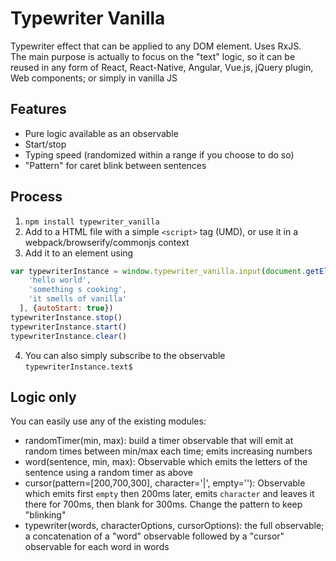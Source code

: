 # Typewriter Vanilla

Typewriter effect that can be applied to any DOM element.
Uses RxJS.  
The main purpose is actually to focus on the "text" logic, so it can be reused in any form of React, React-Native, Angular, Vue.js, jQuery plugin, Web components; or simply in vanilla JS

## Features

* Pure logic available as an observable
* Start/stop
* Typing speed (randomized within a range if you choose to do so)
* "Pattern" for caret blink between sentences

## Process
1. `npm install typewriter_vanilla`
2. Add to a HTML file with a simple `<script>` tag (UMD), or use it in a webpack/browserify/commonjs context
3. Add it to an element using

```js
var typewriterInstance = window.typewriter_vanilla.input(document.getElementsByTagName('input')[0], [
    'hello world',
    'something s cooking',
    'it smells of vanilla'
  ], {autoStart: true})
typewriterInstance.stop()
typewriterInstance.start()
typewriterInstance.clear()
```

4. You can also simply subscribe to the observable `typewriterInstance.text$`

## Logic only

You can easily use any of the existing modules:

* randomTimer(min, max): build a timer observable that will emit at random times between min/max each time; emits increasing numbers
* word(sentence, min, max): Observable which emits the letters of the sentence using a random timer as above
* cursor(pattern=[200,700,300], character='|', empty=''): Observable which emits first `empty` then 200ms later, emits `character` and leaves it there for 700ms, then blank for 300ms. Change the pattern to keep "blinking"
* typewriter(words, characterOptions, cursorOptions): the full observable; a concatenation of a "word" observable followed by a "cursor" observable for each word in words